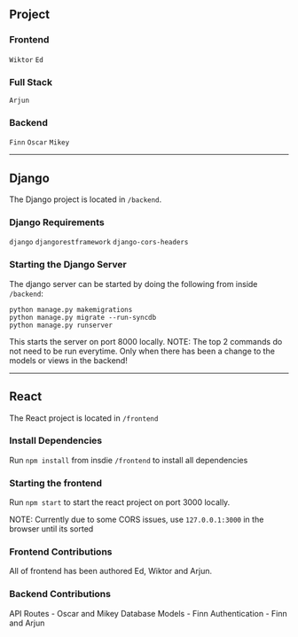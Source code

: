 ## Project
### Frontend
`Wiktor`
`Ed`

### Full Stack
`Arjun`

### Backend
`Finn`
`Oscar`
`Mikey`



---
## Django
The Django project is located in `/backend`.

### Django Requirements
`django`
`djangorestframework`
`django-cors-headers`

### Starting the Django Server
The django server can be started by doing the following from inside `/backend`:
```
python manage.py makemigrations
python manage.py migrate --run-syncdb
python manage.py runserver
```

This starts the server on port 8000 locally.
NOTE: The top 2 commands do not need to be run everytime. Only when there has been a change to the models or views in the backend!



---
## React
The React project is located in `/frontend`

### Install Dependencies
Run `npm install` from insdie `/frontend` to install all dependencies

### Starting the frontend
Run `npm start` to start the react project on port 3000 locally.

NOTE: Currently due to some CORS issues, use `127.0.0.1:3000` in the browser until its sorted

### Frontend Contributions
All of frontend has been authored Ed, Wiktor and Arjun.

### Backend Contributions
API Routes - Oscar and Mikey
Database Models - Finn
Authentication - Finn and Arjun